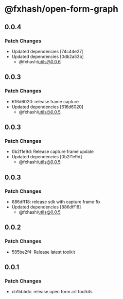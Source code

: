 # @fxhash/open-form-graph

## 0.0.4

### Patch Changes

- Updated dependencies [74c44e27]
- Updated dependencies [0db2a53b]
  - @fxhash/utils@0.0.6

## 0.0.3

### Patch Changes

- 616d6020: release frame capture
- Updated dependencies [616d6020]
  - @fxhash/utils@0.0.5

## 0.0.3

### Patch Changes

- 0b2f1e9d: Release capture frame update
- Updated dependencies [0b2f1e9d]
  - @fxhash/utils@0.0.5

## 0.0.3

### Patch Changes

- 886dff18: release sdk with capture frame fix
- Updated dependencies [886dff18]
  - @fxhash/utils@0.0.5

## 0.0.2

### Patch Changes

- 585be2f4: Release latest toolkit

## 0.0.1

### Patch Changes

- cb15b5dc: release open form art toolkits
